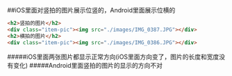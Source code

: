 ##iOS里面对竖拍的图片展示位竖的，Android里面展示位横的
```html
<h2>竖拍的图片</h2>
<div class="item-pic"><img src="./images/IMG_0387.JPG"></div>
<h2>横拍的图片</h2>
<div class="item-pic"><img src="./images/IMG_0386.JPG"></div>
```
#####iOS里面两张图片都显示正常方向(iOS里面方向变了，图片的长度和宽度没有变化)
#####Android里面竖拍的图片的显示的方向不对

